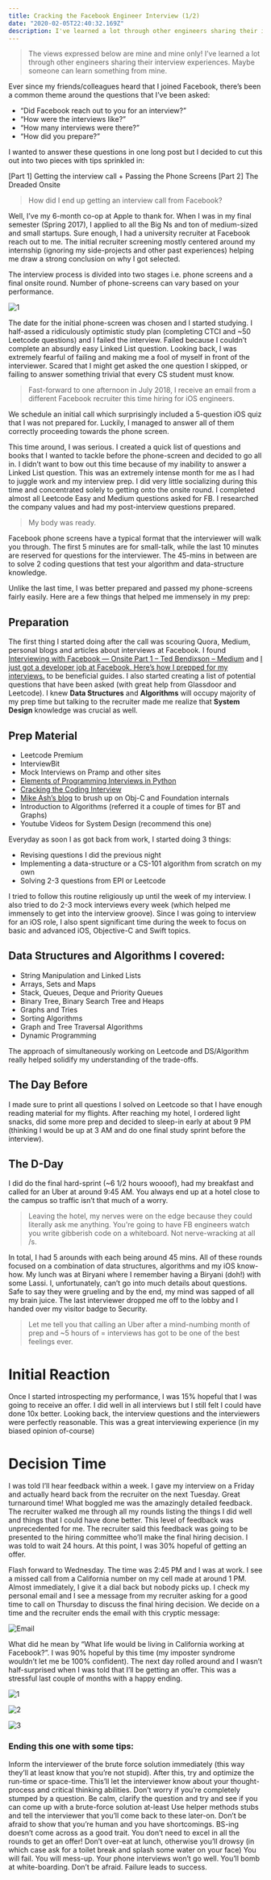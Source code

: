 ```yaml
---
title: Cracking the Facebook Engineer Interview (1/2)
date: "2020-02-05T22:40:32.169Z"
description: I've learned a lot through other engineers sharing their interview experiences. Maybe someone can learn something from mine.
---
```


> The views expressed below are mine and mine only! I’ve learned a lot through other engineers sharing their interview experiences. Maybe someone can learn something from mine.

Ever since my friends/colleagues heard that I joined Facebook, there’s been a common theme around the questions that I’ve been asked:

- “Did Facebook reach out to you for an interview?”
- “How were the interviews like?”
- “How many interviews were there?”
- “How did you prepare?”

I wanted to answer these questions in one long post but I decided to cut this out into two pieces with tips sprinkled in:

[Part 1] Getting the interview call + Passing the Phone Screens
[Part 2] The Dreaded Onsite

> How did I end up getting an interview call from Facebook?

Well, I’ve my 6-month co-op at Apple to thank for. When I was in my final semester (Spring 2017), I applied to all the Big Ns and ton of medium-sized and small startups. Sure enough, I had a university recruiter at Facebook reach out to me. The initial recruiter screening mostly centered around my internship (ignoring my side-projects and other past experiences) helping me draw a strong conclusion on why I got selected.

The interview process is divided into two stages i.e. phone screens and a final onsite round. Number of phone-screens can vary based on your performance.

![1](./cracking1.png "Credits: Facebook Careers")

The date for the initial phone-screen was chosen and I started studying. I half-assed a ridiculously optimistic study plan (completing CTCI and ~50 Leetcode questions) and I failed the interview. Failed because I couldn’t complete an absurdly easy Linked List question. Looking back, I was extremely fearful of failing and making me a fool of myself in front of the interviewer. Scared that I might get asked the one question I skipped, or failing to answer something trivial that every CS student must know.


> Fast-forward to one afternoon in July 2018, I receive an email from a different Facebook recruiter this time hiring for iOS engineers.

We schedule an initial call which surprisingly included a 5-question iOS quiz that I was not prepared for. Luckily, I managed to answer all of them correctly proceeding towards the phone screen.

This time around, I was serious. I created a quick list of questions and books that I wanted to tackle before the phone-screen and decided to go all in. I didn’t want to bow out this time because of my inability to answer a Linked List question. This was an extremely intense month for me as I had to juggle work and my interview prep. I did very little socializing during this time and concentrated solely to getting onto the onsite round. I completed almost all Leetcode Easy and Medium questions asked for FB. I researched the company values and had my post-interview questions prepared.

> My body was ready.

Facebook phone screens have a typical format that the interviewer will walk you through. The first 5 minutes are for small-talk, while the last 10 minutes are reserved for questions for the interviewer. The 45-mins in between are to solve 2 coding questions that test your algorithm and data-structure knowledge.

Unlike the last time, I was better prepared and passed my phone-screens fairly easily. Here are a few things that helped me immensely in my prep:

## Preparation

The first thing I started doing after the call was scouring Quora, Medium, personal blogs and articles about interviews at Facebook. I found [Interviewing with Facebook — Onsite Part 1 – Ted Bendixson – Medium](https://medium.com/@theobendixson/interviewing-with-facebook-onsite-interview-part-1-572d33a5737a) and [I just got a developer job at Facebook. Here’s how I prepped for my interviews.](https://www.freecodecamp.org/news/software-engineering-interviews-744380f4f2af/) to be beneficial guides. I also started creating a list of potential questions that have been asked (with great help from Glassdoor and Leetcode). I knew **Data Structures** and **Algorithms** will occupy majority of my prep time but talking to the recruiter made me realize that **System Design** knowledge was crucial as well.

## Prep Material

- Leetcode Premium
- InterviewBit
- Mock Interviews on Pramp and other sites
- [Elements of Programming Interviews in Python](https://www.amazon.com/dp/1537713949/ref=cm_sw_em_r_mt_dp_U_yRNnEb39DAPWE)
- [Cracking the Coding Interview](https://www.amazon.com/dp/0984782850/ref=cm_sw_em_r_mt_dp_U_oWNnEb4KR9AYR)
- [Mike Ash’s blog](https://mikeash.com) to brush up on Obj-C and Foundation internals
- Introduction to Algorithms (referred it a couple of times for BT and Graphs)
- Youtube Videos for System Design (recommend this one)

Everyday as soon I as got back from work, I started doing 3 things:

- Revising questions I did the previous night
- Implementing a data-structure or a CS-101 algorithm from scratch on my own
- Solving 2-3 questions from EPI or Leetcode

I tried to follow this routine religiously up until the week of my interview. I also tried to do 2-3 mock interviews every week (which helped me immensely to get into the interview groove). Since I was going to interview for an iOS role, I also spent significant time during the week to focus on basic and advanced iOS, Objective-C and Swift topics.

## Data Structures and Algorithms I covered:

- String Manipulation and Linked Lists
- Arrays, Sets and Maps
- Stack, Queues, Deque and Priority Queues
- Binary Tree, Binary Search Tree and Heaps
- Graphs and Tries
- Sorting Algorithms
- Graph and Tree Traversal Algorithms
- Dynamic Programming

The approach of simultaneously working on Leetcode and DS/Algorithm really helped solidify my understanding of the trade-offs.

## The Day Before
I made sure to print all questions I solved on Leetcode so that I have enough reading material for my flights. After reaching my hotel, I ordered light snacks, did some more prep and decided to sleep-in early at about 9 PM (thinking I would be up at 3 AM and do one final study sprint before the interview).

## The D-Day
I did do the final hard-sprint (~6 1/2 hours woooof), had my breakfast and called for an Uber at around 9:45 AM. You always end up at a hotel close to the campus so traffic isn’t that much of a worry.

> Leaving the hotel, my nerves were on the edge because they could literally ask me anything. You're going to have FB engineers watch you write gibberish code on a whiteboard. Not nerve-wracking at all /s.

In total, I had 5 arounds with each being around 45 mins. All of these rounds focused on a combination of data structures, algorithms and my iOS know-how. My lunch was at Biryani where I remember having a Biryani (doh!) with some Lassi. I, unfortunately, can’t go into much details about questions. Safe to say they were grueling and by the end, my mind was sapped of all my brain juice. The last interviewer dropped me off to the lobby and I handed over my visitor badge to Security.

> Let me tell you that calling an Uber after a mind-numbing month of prep and ~5 hours of = interviews has got to be one of the best feelings ever.

# Initial Reaction
Once I started introspecting my performance, I was 15% hopeful that I was going to receive an offer. I did well in all interviews but I still felt I could have done 10x better. Looking back, the interview questions and the interviewers were perfectly reasonable. This was a great interviewing experience (in my biased opinion of-course)

# Decision Time
I was told I’ll hear feedback within a week. I gave my interview on a Friday and actually heard back from the recruiter on the next Tuesday. Great turnaround time! What boggled me was the amazingly detailed feedback. The recruiter walked me through all my rounds listing the things I did well and things that I could have done better. This level of feedback was unprecedented for me. The recruiter said this feedback was going to be presented to the hiring committee who’ll make the final hiring decision. I was told to wait 24 hours. At this point, I was 30% hopeful of getting an offer.

Flash forward to Wednesday. The time was 2:45 PM and I was at work. I see a missed call from a California number on my cell made at around 1 PM. Almost immediately, I give it a dial back but nobody picks up. I check my personal email and I see a message from my recruiter asking for a good time to call on Thursday to discuss the final hiring decision. We decide on a time and the recruiter ends the email with this cryptic message:

![Email](./cracking2.png)

What did he mean by “What life would be living in California working at Facebook?”. I was 90% hopeful by this time (my imposter syndrome wouldn’t let me be 100% confident). The next day rolled around and I wasn’t half-surprised when I was told that I’ll be getting an offer. This was a stressful last couple of months with a happy ending.

![1](./cracking3.jpeg)

![2](./cracking4.jpeg)

![3](./cracking5.jpg)

### Ending this one with some tips:

Inform the interviewer of the brute force solution immediately (this way they’ll at least know that you’re not stupid). After this, try and optimize the run-time or space-time. This’ll let the interviewer know about your thought-process and critical thinking abilities.
Don’t worry if you’re completely stumped by a question. Be calm, clarify the question and try and see if you can come up with a brute-force solution at-least
Use helper methods stubs and tell the interviewer that you’ll come back to these later-on.
Don’t be afraid to show that you’re human and you have shortcomings. BS-ing doesn’t come across as a good trait. You don’t need to excel in all the rounds to get an offer!
Don’t over-eat at lunch, otherwise you’ll drowsy (in which case ask for a toilet break and splash some water on your face)
You will fail. You will mess-up. Your phone interviews won’t go well. You’ll bomb at white-boarding. Don’t be afraid. Failure leads to success.
